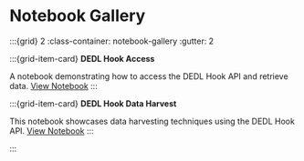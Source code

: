 # Notebook Gallery

:::{grid} 2
:class-container: notebook-gallery
:gutter: 2

:::{grid-item-card}
**DEDL Hook Access**

A notebook demonstrating how to access the DEDL Hook API and retrieve data.
[View Notebook](DEDL-Hook_access.ipynb)
:::

:::{grid-item-card}
**DEDL Hook Data Harvest**

This notebook showcases data harvesting techniques using the DEDL Hook API.
[View Notebook](DEDL-Hook_data_harvest.ipynb)
:::

:::
